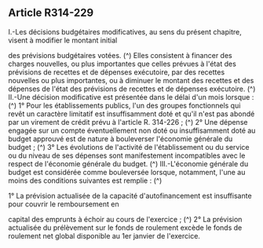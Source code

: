 ## Article R314-229

I.-Les décisions budgétaires modificatives, au sens du présent chapitre, visent à modifier le montant initial

des prévisions budgétaires votées. (^)
Elles consistent à financer des charges nouvelles, ou plus importantes que celles prévues à l'état des
prévisions de recettes et de dépenses exécutoire, par des recettes nouvelles ou plus importantes, ou
à diminuer le montant des recettes et des dépenses de l'état des prévisions de recettes et de dépenses
exécutoire.
(^)
II.-Une décision modificative est présentée dans le délai d'un mois lorsque :
(^)
1° Pour les établissements publics, l'un des groupes fonctionnels qui revêt un caractère limitatif est
insuffisamment doté et qu'il n'est pas abondé par un virement de crédit prévu à l'article R. 314-226 ; (^)
2° Une dépense engagée sur un compte éventuellement non doté ou insuffisamment doté au budget approuvé
est de nature à bouleverser l'économie générale du budget ; (^)
3° Les évolutions de l'activité de l'établissement ou du service ou du niveau de ses dépenses sont
manifestement incompatibles avec le respect de l'économie générale du budget. (^)
III.-L'économie générale du budget est considérée comme bouleversée lorsque, notamment, l'une au moins
des conditions suivantes est remplie : (^)


1° La prévision actualisée de la capacité d'autofinancement est insuffisante pour couvrir le remboursement en

capital des emprunts à échoir au cours de l'exercice ; (^)
2° La prévision actualisée du prélèvement sur le fonds de roulement excède le fonds de roulement net global
disponible au 1er janvier de l'exercice.

